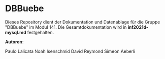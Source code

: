 # DBBuebe

Dieses Repository dient der Dokumentation und Datenablage für die Gruppe "DBBuebe" im Modul 141.
Die Gesamtdokumentation wird in **inf2021d-mysql.md** festgehalten.

 **Autoren:**

Paulo Lalicata
Noah Isenschmid
David Reymond
Simeon Aeberli

